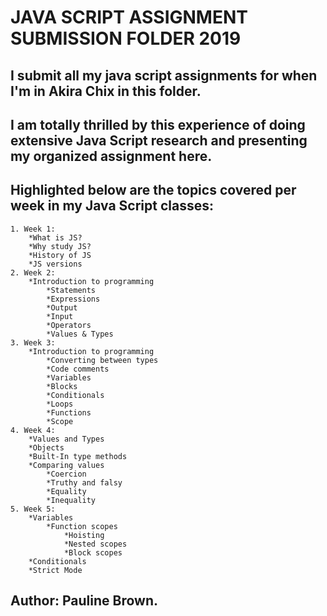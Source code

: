 
# JAVA SCRIPT ASSIGNMENT SUBMISSION FOLDER 2019
## I submit all my java script assignments for when I'm in Akira Chix in this folder.
## I am totally thrilled by this experience of doing extensive Java Script research and presenting my organized assignment here.
## Highlighted below are the topics covered per week in my Java Script classes:
	1. Week 1:
		*What is JS?
		*Why study JS?
		*History of JS
		*JS versions
	2. Week 2:
		*Introduction to programming
			*Statements
			*Expressions
			*Output
			*Input
			*Operators
			*Values & Types
	3. Week 3:
		*Introduction to programming
			*Converting between types
			*Code comments
			*Variables
			*Blocks
			*Conditionals
			*Loops
			*Functions
			*Scope
	4. Week 4:
		*Values and Types
		*Objects
		*Built-In type methods
		*Comparing values
			*Coercion
			*Truthy and falsy
			*Equality
			*Inequality
	5. Week 5:
		*Variables
			*Function scopes
				*Hoisting
				*Nested scopes
				*Block scopes
		*Conditionals
		*Strict Mode


## Author: Pauline Brown.